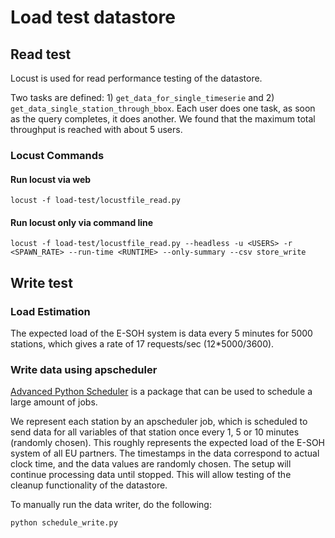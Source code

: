 # Load test datastore


## Read test
Locust is used for read performance testing of the datastore.

Two tasks are defined: 1) `get_data_for_single_timeserie` and 2) `get_data_single_station_through_bbox`.
Each user does one task, as soon as the query completes, it does another.
We found that the maximum total throughput is reached with about 5 users.

### Locust Commands
#### Run locust via web
```shell
locust -f load-test/locustfile_read.py
```

#### Run locust only via command line
```shell
locust -f load-test/locustfile_read.py --headless -u <USERS> -r <SPAWN_RATE> --run-time <RUNTIME> --only-summary --csv store_write
```

## Write test

### Load Estimation
The expected load of the E-SOH system is data every 5 minutes for 5000 stations,
which gives a rate of 17 requests/sec (12*5000/3600).

### Write data using apscheduler
[Advanced Python Scheduler](https://apscheduler.readthedocs.io/en/3.x/) is a package that can be
used to schedule a large amount of jobs.

We represent each station by an apscheduler job,
which is scheduled to send data for all variables of that station once every 1, 5 or 10 minutes (randomly chosen).
This roughly represents the expected load of the E-SOH system of all EU partners.
The timestamps in the data correspond to actual clock time, and the data values are randomly chosen.
The setup will continue processing data until stopped.
This will allow testing of the cleanup functionality of the datastore.

To manually run the data writer, do the following:
```shell
python schedule_write.py
```
